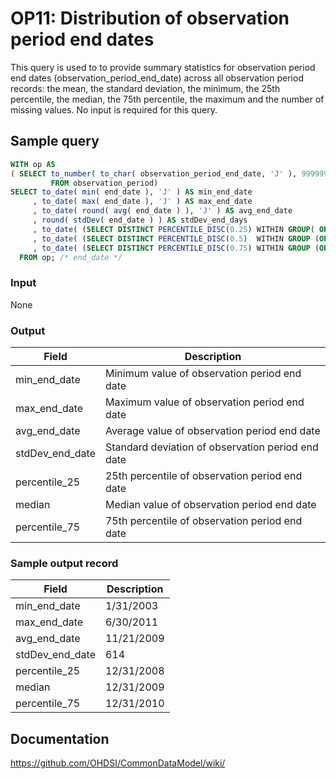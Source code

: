 # OP11: Distribution of observation period end dates

This query is used to to provide summary statistics for observation period end dates (observation_period_end_date) across all observation period records: the mean, the standard deviation, the minimum, the 25th percentile, the median, the 75th percentile, the maximum and the number of missing values. No input is required for this query.

## Sample query
```sql
WITH op AS
( SELECT to_number( to_char( observation_period_end_date, 'J' ), 9999999 )::INT AS end_date
         FROM observation_period)
SELECT to_date( min( end_date ), 'J' ) AS min_end_date
     , to_date( max( end_date ), 'J' ) AS max_end_date
     , to_date( round( avg( end_date ) ), 'J' ) AS avg_end_date
     , round( stdDev( end_date ) ) AS stdDev_end_days
     , to_date( (SELECT DISTINCT PERCENTILE_DISC(0.25) WITHIN GROUP( ORDER BY end_date ) OVER () FROM op), 'J' ) AS percentile_25
     , to_date( (SELECT DISTINCT PERCENTILE_DISC(0.5)  WITHIN GROUP (ORDER BY end_date ) OVER () FROM op), 'J' ) AS median
     , to_date( (SELECT DISTINCT PERCENTILE_DISC(0.75) WITHIN GROUP (ORDER BY end_date ) OVER () FROM op), 'J' ) AS percentile_75
  FROM op; /* end_date */
```

### Input

None

### Output

| Field |  Description |
| --- | --- |
| min_end_date |  Minimum value of observation period end date |
| max_end_date |  Maximum value of observation  period end date |
| avg_end_date |  Average value of observation period end date |
| stdDev_end_date |  Standard deviation of observation period end date |
| percentile_25 |  25th percentile of observation period end date |
| median |  Median value of observation period end date |
| percentile_75 |  75th percentile of observation period end date |

### Sample output record

|  Field |  Description |
| --- | --- |
| min_end_date | 1/31/2003 |
| max_end_date |  6/30/2011 |
|  avg_end_date |  11/21/2009 |
|  stdDev_end_date |  614 |
|  percentile_25 |  12/31/2008 |
|  median |  12/31/2009 |
|  percentile_75 |  12/31/2010 |



## Documentation
https://github.com/OHDSI/CommonDataModel/wiki/
